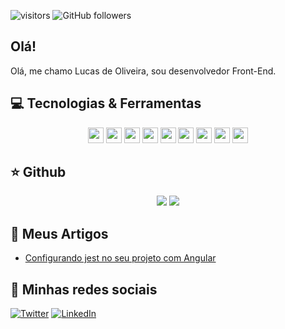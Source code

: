  ![visitors](https://visitor-badge.glitch.me/badge?page_id=lucasdevoliveira.visitor-badge)
![GitHub followers](https://img.shields.io/github/followers/lucasdevoliveira?style=social)

## Olá!

Olá, me chamo Lucas de Oliveira, sou desenvolvedor Front-End.

## 💻 Tecnologias & Ferramentas

<p align="center">
  <img src="https://img.shields.io/badge/javascript-%23F7DF1E.svg?&style=for-the-badge&logo=javascript&logoColor=black" height="25"/>
  <img src="https://img.shields.io/badge/typescript%20-%23007ACC.svg?&style=for-the-badge&logo=typescript&logoColor=white" height="25"/>
  <img src="https://img.shields.io/badge/node.js%20-%2343853D.svg?&style=for-the-badge&logo=node.js&logoColor=white" height="25"/>
  <img src="https://img.shields.io/badge/vuejs%20-%2335495e.svg?&style=for-the-badge&logo=vue.js&logoColor=%234FC08D" height="25"/>
  <img src="https://img.shields.io/badge/react%20-%2320232a.svg?&style=for-the-badge&logo=react&logoColor=%2361DAFB" height="25"/>
  <img src="https://img.shields.io/badge/angular%20-%23DD0031.svg?&style=for-the-badge&logo=angular&logoColor=white" height="25"/>
  <img src="https://img.shields.io/badge/bootstrap%20-%23563D7C.svg?&style=for-the-badge&logo=bootstrap&logoColor=white" height="25"/>
  <img src="https://img.shields.io/badge/-npm-CB3837?style=flat-square&logo=npm" height="25"/>
  <img src="https://img.shields.io/badge/-GitHub-181717?style=flat-square&logo=github" height="25"/>
</p>

## ⭐ Github

<p align = "center">
  <img src = "https://github-readme-stats.vercel.app/api?username=lucasdevoliveira&show_icons=true&theme=tokyonight&line_height=27">
  <img src = "https://github-readme-stats.vercel.app/api/top-langs/?username=lucasdevoliveira&hide=css,java,html&theme=tokyonight">
</p>

## 📕 Meus Artigos

<!-- BLOG-POST-LIST:START -->
- [Configurando jest no seu projeto com Angular](https://lucasdevoliveira.medium.com/configurando-jest-no-seu-projeto-com-angular-1ef2531b8988)

## 🎯 Minhas redes sociais

[![Twitter](https://img.shields.io/badge/twitter-%231DA1F2.svg?&style=for-the-badge&logo=twitter&logoColor=white)](https://twitter.com/lucas_html)
[![LinkedIn](https://img.shields.io/badge/linkedin-%230077B5.svg?&style=for-the-badge&logo=linkedin&logoColor=white)](https://www.linkedin.com/in/lucas-oliveira-952192142/)
